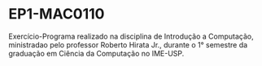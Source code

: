 # EP1-MAC0110
Exercício-Programa realizado na disciplina de Introdução a Computação, ministradao pelo professor Roberto Hirata Jr., durante o 1° semestre da graduação em Ciência da Computação no IME-USP.
